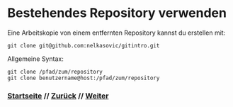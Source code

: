 # Bestehendes Repository verwenden

Eine Arbeitskopie von einem entfernten Repository kannst du erstellen mit:

```
git clone git@github.com:nelkasovic/gitintro.git
```

Allgemeine Syntax:

```
git clone /pfad/zum/repository
git clone benutzername@host:/pfad/zum/repository
```

### [Startseite](index.md) // [Zurück](push.md) // [Weiter](pull.md)
